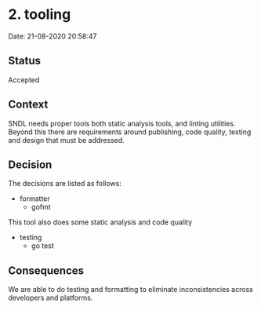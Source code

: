 
# 2. tooling

Date: 21-08-2020 20:58:47

## Status

Accepted

## Context

SNDL needs proper tools both static analysis tools, and linting 
utilities. Beyond this there are requirements around publishing, 
code quality, testing and design that must be addressed.

## Decision

The decisions are listed as follows:

- formatter
    - gofmt

This tool also does some static analysis and code quality

- testing
    - go test

## Consequences

We are able to do testing and formatting to eliminate 
inconsistencies across developers and platforms.

